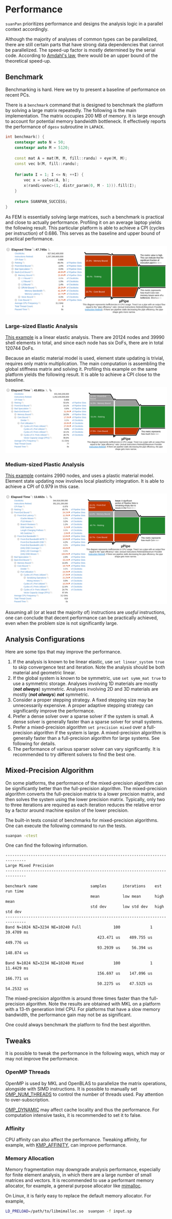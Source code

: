 # Performance

`suanPan` prioritizes performance and designs the analysis logic in a parallel context accordingly.

Although the majority of analyses of common types can be parallelized, there are still certain parts that have 
strong data dependencies that cannot be parallelized.
The speed-up factor is mostly determined by the serial code.
According to [Amdahl's law](https://en.wikipedia.org/wiki/Amdahl%27s_law), there would be an upper bound of the 
theoretical speed-up.

## Benchmark

Benchmarking is hard.
Here we try to present a baseline of performance on recent PCs.

There is a `benchmark` command that is designed to benchmark the platform by solving a large matrix repeatedly.
The following is the main implementation.
The matrix occupies 200 MB of memory.
It is large enough to account for potential memory bandwidth bottleneck.
It effectively reports the performance of `dgesv` subroutine in `LAPACK`.

```cpp
int benchmark() {
    constexpr auto N = 50;
    constexpr auto M = 5120;

    const mat A = mat(M, M, fill::randu) + eye(M, M);
    const vec b(M, fill::randu);

    for(auto I = 1; I <= N; ++I) {
        vec x = solve(A, b);
        x(randi<uvec>(1, distr_param(0, M - 1))).fill(I);
    }

    return SUANPAN_SUCCESS;
}
```

As FEM is essentially solving large matrices, such a benchmark is practical and close to actually performance.
Profiling it on an average laptop yields the following result.
This particular platform is able to achieve a CPI (cycles per instruction) of 0.686.
This serves as the baseline and upper bound of practical performance.

![baseline](pics/benchmark.png)

### Large-sized Elastic Analysis

[This example](https://github.com/TLCFEM/suanPan/tree/dev/Example/Misc/DKTS3) is a linear elastic analysis.
There are 20124 nodes and 39990 shell elements in total, and since each node has six DoFs, there are in total 120744 DoFs.

Because an elastic material model is used, element state updating is trivial, requires only matrix multiplication.
The main computation is assembling the global stiffness matrix and solving it.
Profiling this example on the same platform yields the following result.
It is able to achieve a CPI close to the baseline.

![large elastic](pics/elastic.png)

### Medium-sized Plastic Analysis

[This example](../Example/Geotechnical/slope-analysis.md) contains 2990 nodes, and uses a plastic material model.
Element state updating now involves local plasticity integration.
It is able to achieve a CPI of 0.979 in this case.

![medium plastic](pics/plastic.png)

Assuming all (or at least the majority of) instructions are *useful* instructions, one can conclude that decent performance can be practically achieved, even when the problem size is not significantly large.

## Analysis Configurations

Here are some tips that may improve the performance.

1.  If the analysis is known to be linear elastic, use `set linear_system true` to skip convergence test and iteration.
    Note the analysis should be both material and geometric linear.
2.  If the global system is known to be symmetric, use `set symm_mat true` to use a symmetric storage.
    Analyses involving 1D materials are mostly (**_not always_**) symmetric.
    Analyses involving 2D and 3D materials are mostly (**_not always_**) **_not_** symmetric.
3.  Consider a proper stepping strategy. A fixed stepping size may be unnecessarily expensive.
    A proper adaptive stepping strategy can significantly improve the performance.
4.  Prefer a dense solver over a sparse solver if the system is small.
    A dense solver is generally faster than a sparse solver for small systems.
5.  Prefer a mixed-precision algorithm `set precision mixed` over a full-precision algorithm if the system is large.
    A mixed-precision algorithm is generally faster than a full-precision algorithm for large systems.
    See following for details.
6.  The performance of various sparser solver can vary significantly.
    It is recommended to try different solvers to find the best one.

## Mixed-Precision Algorithm

On some platforms, the performance of the mixed-precision algorithm can be significantly better than the full-precision
algorithm.
The mixed-precision algorithm converts the full-precision matrix to a lower precision matrix, and then solves the system
using the lower precision matrix.
Typically, only two to three iterations are required as each iteration reduces the relative error by a factor around
machine epsilon of the lower precision.

The built-in tests consist of benchmarks for mixed-precision algorithms.
One can execute the following command to run the tests.

```bash
suanpan -ctest
```

One can find the following information.

```text
-------------------------------------------------------------------------------
Large Mixed Precision
-------------------------------------------------------------------------------

benchmark name                       samples       iterations    est run time
                                     mean          low mean      high mean
                                     std dev       low std dev   high std dev
-------------------------------------------------------------------------------
Band N=1024 NZ=3234 NE=10240 Full              100             1    39.4709 ms
                                        423.471 us    409.755 us    449.776 us
                                        93.2939 us     56.394 us    148.874 us

Band N=1024 NZ=3234 NE=10240 Mixed             100             1    11.4429 ms
                                        156.697 us    147.096 us    166.771 us
                                        50.2275 us    47.5325 us    54.2532 us
```

The mixed-precision algorithm is around three times faster than the full-precision algorithm.
Note the results are obtained with MKL on a platform with a 13-th generation Intel CPU.
For platforms that have a slow memory bandwidth, the performance gain may not be as significant.

One could always benchmark the platform to find the best algorithm.

## Tweaks

It is possible to tweak the performance in the following ways, which may or may not improve the performance.

### OpenMP Threads

OpenMP is used by MKL and OpenBLAS to parallelize the matrix operations, alongside with SIMD instructions. It is 
possible to manually set [OMP_NUM_THREADS](https://www.google.com/search?q=omp_num_threads) to control the number of 
threads used. Pay attention to over-subscription.

[OMP_DYNAMIC](https://www.google.com/search?q=omp_dynamic) may affect cache locality and thus the performance. For 
computation intensive tasks, it is recommended to set it to false.

### Affinity

CPU affinity can also affect the performance.
Tweaking affinity, for example, with [KMP_AFFINITY](https://www.google.com/search?q=KMP_AFFINITY), can improve 
performance.

### Memory Allocation

Memory fragmentation may downgrade analysis performance, especially for finite element analysis, in which there are 
a large number of small matrices and vectors. It is recommended to use a performant memory allocator, for example, a 
general purpose allocator like [mimalloc](https://github.com/microsoft/mimalloc).

On Linux, it is fairly easy to replace the default memory allocator. For example,

```bash
LD_PRELOAD=/path/to/libmimalloc.so  suanpan -f input.sp
```
